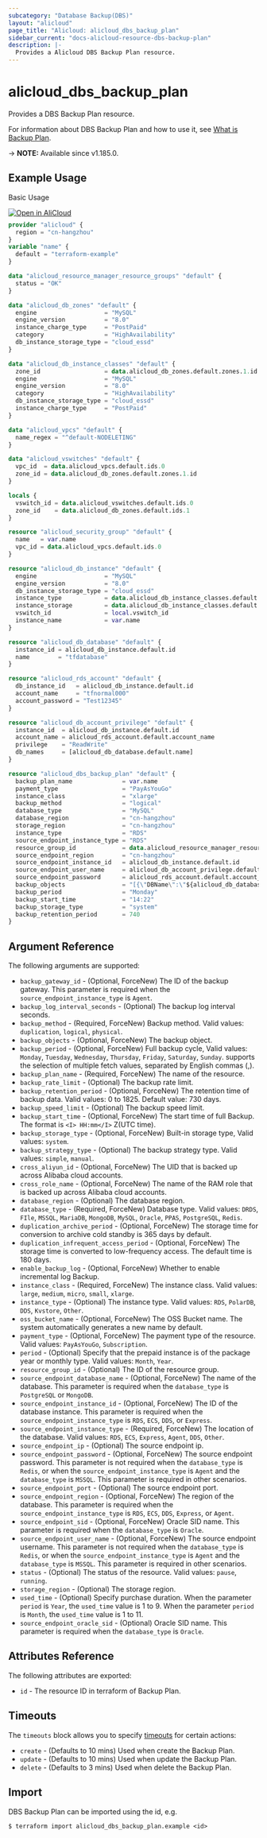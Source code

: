 ```yaml
---
subcategory: "Database Backup(DBS)"
layout: "alicloud"
page_title: "Alicloud: alicloud_dbs_backup_plan"
sidebar_current: "docs-alicloud-resource-dbs-backup-plan"
description: |-
  Provides a Alicloud DBS Backup Plan resource.
---
```


# alicloud_dbs_backup_plan

Provides a DBS Backup Plan resource.

For information about DBS Backup Plan and how to use it, see [What is Backup Plan](https://www.alibabacloud.com/help/en/dbs/developer-reference/api-dbs-2019-03-06-createandstartbackupplan).

-> **NOTE:** Available since v1.185.0.

## Example Usage

Basic Usage

<div style="display: block;margin-bottom: 40px;"><div class="oics-button" style="float: right;position: absolute;margin-bottom: 10px;">
  <a href="https://api.aliyun.com/api-tools/terraform?resource=alicloud_dbs_backup_plan&exampleId=dedb99ed-bba5-31d5-a52c-dd862a43bd01c308b20d&activeTab=example&spm=docs.r.dbs_backup_plan.0.dedb99edbb&intl_lang=EN_US" target="_blank">
    <img alt="Open in AliCloud" src="https://img.alicdn.com/imgextra/i1/O1CN01hjjqXv1uYUlY56FyX_!!6000000006049-55-tps-254-36.svg" style="max-height: 44px; max-width: 100%;">
  </a>
</div></div>

```terraform
provider "alicloud" {
  region = "cn-hangzhou"
}
variable "name" {
  default = "terraform-example"
}

data "alicloud_resource_manager_resource_groups" "default" {
  status = "OK"
}

data "alicloud_db_zones" "default" {
  engine                   = "MySQL"
  engine_version           = "8.0"
  instance_charge_type     = "PostPaid"
  category                 = "HighAvailability"
  db_instance_storage_type = "cloud_essd"
}

data "alicloud_db_instance_classes" "default" {
  zone_id                  = data.alicloud_db_zones.default.zones.1.id
  engine                   = "MySQL"
  engine_version           = "8.0"
  category                 = "HighAvailability"
  db_instance_storage_type = "cloud_essd"
  instance_charge_type     = "PostPaid"
}

data "alicloud_vpcs" "default" {
  name_regex = "^default-NODELETING"
}

data "alicloud_vswitches" "default" {
  vpc_id  = data.alicloud_vpcs.default.ids.0
  zone_id = data.alicloud_db_zones.default.zones.1.id
}

locals {
  vswitch_id = data.alicloud_vswitches.default.ids.0
  zone_id    = data.alicloud_db_zones.default.ids.1
}

resource "alicloud_security_group" "default" {
  name   = var.name
  vpc_id = data.alicloud_vpcs.default.ids.0
}

resource "alicloud_db_instance" "default" {
  engine                   = "MySQL"
  engine_version           = "8.0"
  db_instance_storage_type = "cloud_essd"
  instance_type            = data.alicloud_db_instance_classes.default.instance_classes.0.instance_class
  instance_storage         = data.alicloud_db_instance_classes.default.instance_classes.0.storage_range.min
  vswitch_id               = local.vswitch_id
  instance_name            = var.name
}

resource "alicloud_db_database" "default" {
  instance_id = alicloud_db_instance.default.id
  name        = "tfdatabase"
}

resource "alicloud_rds_account" "default" {
  db_instance_id   = alicloud_db_instance.default.id
  account_name     = "tfnormal000"
  account_password = "Test12345"
}

resource "alicloud_db_account_privilege" "default" {
  instance_id  = alicloud_db_instance.default.id
  account_name = alicloud_rds_account.default.account_name
  privilege    = "ReadWrite"
  db_names     = [alicloud_db_database.default.name]
}

resource "alicloud_dbs_backup_plan" "default" {
  backup_plan_name              = var.name
  payment_type                  = "PayAsYouGo"
  instance_class                = "xlarge"
  backup_method                 = "logical"
  database_type                 = "MySQL"
  database_region               = "cn-hangzhou"
  storage_region                = "cn-hangzhou"
  instance_type                 = "RDS"
  source_endpoint_instance_type = "RDS"
  resource_group_id             = data.alicloud_resource_manager_resource_groups.default.ids.0
  source_endpoint_region        = "cn-hangzhou"
  source_endpoint_instance_id   = alicloud_db_instance.default.id
  source_endpoint_user_name     = alicloud_db_account_privilege.default.account_name
  source_endpoint_password      = alicloud_rds_account.default.account_password
  backup_objects                = "[{\"DBName\":\"${alicloud_db_database.default.name}\"}]"
  backup_period                 = "Monday"
  backup_start_time             = "14:22"
  backup_storage_type           = "system"
  backup_retention_period       = 740
}
```

## Argument Reference

The following arguments are supported:

* `backup_gateway_id` - (Optional, ForceNew) The ID of the backup gateway. This parameter is required when the `source_endpoint_instance_type` is `Agent`.
* `backup_log_interval_seconds` - (Optional) The backup log interval seconds.
* `backup_method` - (Required, ForceNew) Backup method. Valid values: `duplication`, `logical`, `physical`.
* `backup_objects` - (Optional, ForceNew) The backup object.
* `backup_period` - (Optional, ForceNew) Full backup cycle, Valid values: `Monday`, `Tuesday`, `Wednesday`, `Thursday`, `Friday`, `Saturday`, `Sunday`. supports the selection of multiple fetch values, separated by English commas (,).
* `backup_plan_name` - (Required, ForceNew) The name of the resource.
* `backup_rate_limit` - (Optional) The backup rate limit.
* `backup_retention_period` - (Optional, ForceNew) The retention time of backup data. Valid values: 0 to 1825. Default value: 730 days.
* `backup_speed_limit` - (Optional) The backup speed limit.
* `backup_start_time` - (Optional, ForceNew) The start time of full Backup. The format is `<I> HH:mm</I>` Z(UTC time). 
* `backup_storage_type` - (Optional, ForceNew) Built-in storage type, Valid values: `system`.
* `backup_strategy_type` - (Optional) The backup strategy type. Valid values: `simple`, `manual`.
* `cross_aliyun_id` - (Optional, ForceNew) The UID that is backed up across Alibaba cloud accounts. 
* `cross_role_name` - (Optional, ForceNew) The name of the RAM role that is backed up across Alibaba cloud accounts.
* `database_region` - (Optional) The database region.
* `database_type` - (Required, ForceNew) Database type. Valid values: `DRDS`, `FIle`, `MSSQL`, `MariaDB`, `MongoDB`, `MySQL`, `Oracle`, `PPAS`, `PostgreSQL`, `Redis`.
* `duplication_archive_period` - (Optional, ForceNew) The storage time for conversion to archive cold standby is 365 days by default.
* `duplication_infrequent_access_period` - (Optional, ForceNew) The storage time is converted to low-frequency access. The default time is 180 days.
* `enable_backup_log` - (Optional, ForceNew) Whether to enable incremental log Backup.
* `instance_class` - (Required, ForceNew) The instance class. Valid values: `large`, `medium`, `micro`, `small`, `xlarge`.
* `instance_type` - (Optional) The instance type. Valid values: `RDS`, `PolarDB`, `DDS`, `Kvstore`, `Other`.
* `oss_bucket_name` - (Optional, ForceNew) The OSS Bucket name. The system automatically generates a new name by default.
* `payment_type` - (Optional, ForceNew) The payment type of the resource. Valid values: `PayAsYouGo`, `Subscription`.
* `period` - (Optional) Specify that the prepaid instance is of the package year or monthly type. Valid values: `Month`, `Year`.
* `resource_group_id` - (Optional) The ID of the resource group.
* `source_endpoint_database_name` - (Optional, ForceNew) The name of the database. This parameter is required when the `database_type` is `PostgreSQL` or `MongoDB`.
* `source_endpoint_instance_id` - (Optional, ForceNew) The ID of the database instance. This parameter is required when the `source_endpoint_instance_type` is `RDS`, `ECS`, `DDS`, or `Express`.
* `source_endpoint_instance_type` - (Required, ForceNew) The location of the database. Valid values: `RDS`, `ECS`, `Express`, `Agent`, `DDS`, `Other`.
* `source_endpoint_ip` - (Optional) The source endpoint ip.
* `source_endpoint_password` - (Optional, ForceNew) The source endpoint password.  This parameter is not required when the `database_type` is `Redis`, or when the `source_endpoint_instance_type` is `Agent` and the `database_type` is `MSSQL`. This parameter is required in other scenarios.
* `source_endpoint_port` - (Optional) The source endpoint port.
* `source_endpoint_region` - (Optional, ForceNew) The region of the database. This parameter is required when the `source_endpoint_instance_type` is `RDS`, `ECS`, `DDS`, `Express`, or `Agent`.
* `source_endpoint_sid` - (Optional, ForceNew) Oracle SID name. This parameter is required when the `database_type` is `Oracle`.
* `source_endpoint_user_name` - (Optional, ForceNew) The source endpoint username. This parameter is not required when the `database_type` is `Redis`, or when the `source_endpoint_instance_type` is `Agent` and the `database_type` is `MSSQL`. This parameter is required in other scenarios.
* `status` - (Optional) The status of the resource. Valid values: `pause`, `running`.
* `storage_region` - (Optional) The storage region.
* `used_time` - (Optional) Specify purchase duration. When the parameter `period` is `Year`, the `used_time` value is 1 to 9. When the parameter `period` is `Month`, the `used_time` value is 1 to 11.
* `source_endpoint_oracle_sid` - (Optional) Oracle SID name. This parameter is required when the `database_type` is `Oracle`.

## Attributes Reference

The following attributes are exported:

* `id` - The resource ID in terraform of Backup Plan.

## Timeouts

The `timeouts` block allows you to specify [timeouts](https://www.terraform.io/docs/configuration-0-11/resources.html#timeouts) for certain actions:

* `create` - (Defaults to 10 mins) Used when create the Backup Plan.
* `update` - (Defaults to 10 mins) Used when update the Backup Plan.
* `delete` - (Defaults to 3 mins) Used when delete the Backup Plan.

## Import

DBS Backup Plan can be imported using the id, e.g.

```shell
$ terraform import alicloud_dbs_backup_plan.example <id>
```
